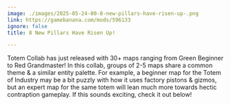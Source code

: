 ```yaml
---
image: ./images/2025-05-24-00-8-new-pillars-have-risen-up-.png
link: https://gamebanana.com/mods/596133
ignore: false
title: 8 New Pillars Have Risen Up!

---
```


Totem Collab has just released with 30+ maps ranging from Green Beginner to Red Grandmaster! In this collab, groups of 2-5 maps share a common theme & a similar entity palette. For example, a beginner map for the Totem of Industry may be a bit puzzly with how it uses factory pistons & gizmos, but an expert map for the same totem will lean much more towards hectic contraption gameplay. If this sounds exciting, check it out below!